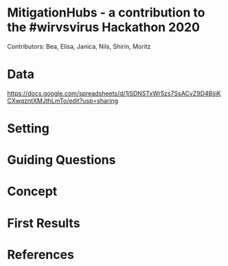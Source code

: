 # MitigationHubs -  a contribution to the #wirvsvirus Hackathon 2020
Contributors: Bea, Elisa, Janica, Nils, Shirin, Moritz

# Data 
https://docs.google.com/spreadsheets/d/1jSDNSTxWr5zs7SsACvZ9D4BjjiKCXwqzntXMJthLmTo/edit?usp=sharing

# Setting

# Guiding Questions

# Concept

# First Results

# References
